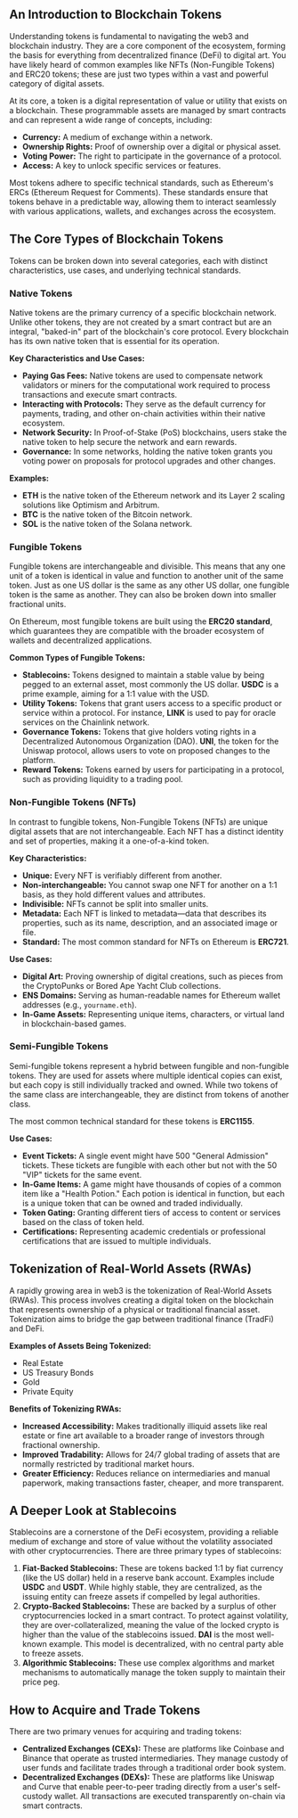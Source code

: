 ## An Introduction to Blockchain Tokens

Understanding tokens is fundamental to navigating the web3 and blockchain industry. They are a core component of the ecosystem, forming the basis for everything from decentralized finance (DeFi) to digital art. You have likely heard of common examples like NFTs (Non-Fungible Tokens) and ERC20 tokens; these are just two types within a vast and powerful category of digital assets.

At its core, a token is a digital representation of value or utility that exists on a blockchain. These programmable assets are managed by smart contracts and can represent a wide range of concepts, including:

*   **Currency:** A medium of exchange within a network.
*   **Ownership Rights:** Proof of ownership over a digital or physical asset.
*   **Voting Power:** The right to participate in the governance of a protocol.
*   **Access:** A key to unlock specific services or features.

Most tokens adhere to specific technical standards, such as Ethereum's ERCs (Ethereum Request for Comments). These standards ensure that tokens behave in a predictable way, allowing them to interact seamlessly with various applications, wallets, and exchanges across the ecosystem.

## The Core Types of Blockchain Tokens

Tokens can be broken down into several categories, each with distinct characteristics, use cases, and underlying technical standards.

### Native Tokens

Native tokens are the primary currency of a specific blockchain network. Unlike other tokens, they are not created by a smart contract but are an integral, "baked-in" part of the blockchain's core protocol. Every blockchain has its own native token that is essential for its operation.

**Key Characteristics and Use Cases:**

*   **Paying Gas Fees:** Native tokens are used to compensate network validators or miners for the computational work required to process transactions and execute smart contracts.
*   **Interacting with Protocols:** They serve as the default currency for payments, trading, and other on-chain activities within their native ecosystem.
*   **Network Security:** In Proof-of-Stake (PoS) blockchains, users stake the native token to help secure the network and earn rewards.
*   **Governance:** In some networks, holding the native token grants you voting power on proposals for protocol upgrades and other changes.

**Examples:**
*   **ETH** is the native token of the Ethereum network and its Layer 2 scaling solutions like Optimism and Arbitrum.
*   **BTC** is the native token of the Bitcoin network.
*   **SOL** is the native token of the Solana network.

### Fungible Tokens

Fungible tokens are interchangeable and divisible. This means that any one unit of a token is identical in value and function to another unit of the same token. Just as one US dollar is the same as any other US dollar, one fungible token is the same as another. They can also be broken down into smaller fractional units.

On Ethereum, most fungible tokens are built using the **ERC20 standard**, which guarantees they are compatible with the broader ecosystem of wallets and decentralized applications.

**Common Types of Fungible Tokens:**

*   **Stablecoins:** Tokens designed to maintain a stable value by being pegged to an external asset, most commonly the US dollar. **USDC** is a prime example, aiming for a 1:1 value with the USD.
*   **Utility Tokens:** Tokens that grant users access to a specific product or service within a protocol. For instance, **LINK** is used to pay for oracle services on the Chainlink network.
*   **Governance Tokens:** Tokens that give holders voting rights in a Decentralized Autonomous Organization (DAO). **UNI**, the token for the Uniswap protocol, allows users to vote on proposed changes to the platform.
*   **Reward Tokens:** Tokens earned by users for participating in a protocol, such as providing liquidity to a trading pool.

### Non-Fungible Tokens (NFTs)

In contrast to fungible tokens, Non-Fungible Tokens (NFTs) are unique digital assets that are not interchangeable. Each NFT has a distinct identity and set of properties, making it a one-of-a-kind token.

**Key Characteristics:**

*   **Unique:** Every NFT is verifiably different from another.
*   **Non-interchangeable:** You cannot swap one NFT for another on a 1:1 basis, as they hold different values and attributes.
*   **Indivisible:** NFTs cannot be split into smaller units.
*   **Metadata:** Each NFT is linked to metadata—data that describes its properties, such as its name, description, and an associated image or file.
*   **Standard:** The most common standard for NFTs on Ethereum is **ERC721**.

**Use Cases:**
*   **Digital Art:** Proving ownership of digital creations, such as pieces from the CryptoPunks or Bored Ape Yacht Club collections.
*   **ENS Domains:** Serving as human-readable names for Ethereum wallet addresses (e.g., `yourname.eth`).
*   **In-Game Assets:** Representing unique items, characters, or virtual land in blockchain-based games.

### Semi-Fungible Tokens

Semi-fungible tokens represent a hybrid between fungible and non-fungible tokens. They are used for assets where multiple identical copies can exist, but each copy is still individually tracked and owned. While two tokens of the same class are interchangeable, they are distinct from tokens of another class.

The most common technical standard for these tokens is **ERC1155**.

**Use Cases:**

*   **Event Tickets:** A single event might have 500 "General Admission" tickets. These tickets are fungible with each other but not with the 50 "VIP" tickets for the same event.
*   **In-Game Items:** A game might have thousands of copies of a common item like a "Health Potion." Each potion is identical in function, but each is a unique token that can be owned and traded individually.
*   **Token Gating:** Granting different tiers of access to content or services based on the class of token held.
*   **Certifications:** Representing academic credentials or professional certifications that are issued to multiple individuals.

## Tokenization of Real-World Assets (RWAs)

A rapidly growing area in web3 is the tokenization of Real-World Assets (RWAs). This process involves creating a digital token on the blockchain that represents ownership of a physical or traditional financial asset. Tokenization aims to bridge the gap between traditional finance (TradFi) and DeFi.

**Examples of Assets Being Tokenized:**
*   Real Estate
*   US Treasury Bonds
*   Gold
*   Private Equity

**Benefits of Tokenizing RWAs:**
*   **Increased Accessibility:** Makes traditionally illiquid assets like real estate or fine art available to a broader range of investors through fractional ownership.
*   **Improved Tradability:** Allows for 24/7 global trading of assets that are normally restricted by traditional market hours.
*   **Greater Efficiency:** Reduces reliance on intermediaries and manual paperwork, making transactions faster, cheaper, and more transparent.

## A Deeper Look at Stablecoins

Stablecoins are a cornerstone of the DeFi ecosystem, providing a reliable medium of exchange and store of value without the volatility associated with other cryptocurrencies. There are three primary types of stablecoins:

1.  **Fiat-Backed Stablecoins:** These are tokens backed 1:1 by fiat currency (like the US dollar) held in a reserve bank account. Examples include **USDC** and **USDT**. While highly stable, they are centralized, as the issuing entity can freeze assets if compelled by legal authorities.
2.  **Crypto-Backed Stablecoins:** These are backed by a surplus of other cryptocurrencies locked in a smart contract. To protect against volatility, they are over-collateralized, meaning the value of the locked crypto is higher than the value of the stablecoins issued. **DAI** is the most well-known example. This model is decentralized, with no central party able to freeze assets.
3.  **Algorithmic Stablecoins:** These use complex algorithms and market mechanisms to automatically manage the token supply to maintain their price peg.

## How to Acquire and Trade Tokens

There are two primary venues for acquiring and trading tokens:

*   **Centralized Exchanges (CEXs):** These are platforms like Coinbase and Binance that operate as trusted intermediaries. They manage custody of user funds and facilitate trades through a traditional order book system.
*   **Decentralized Exchanges (DEXs):** These are platforms like Uniswap and Curve that enable peer-to-peer trading directly from a user's self-custody wallet. All transactions are executed transparently on-chain via smart contracts.